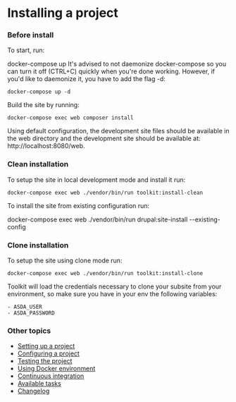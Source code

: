 # Installing a project

### Before install
To start, run:

docker-compose up
It's advised to not daemonize docker-compose so you can turn it off (CTRL+C) quickly when you're done working. However, if you'd like to daemonize it, you have to add the flag -d:

```
docker-compose up -d
```

Build the site by running:
```
docker-compose exec web composer install
```

Using default configuration, the development site files should be available in the web directory and the development site should be available at: http://localhost:8080/web.


### Clean installation

To setup the site in local development mode and install it run:

```
docker-compose exec web ./vendor/bin/run toolkit:install-clean
```

To install the site from existing configuration run:

docker-compose exec web ./vendor/bin/run drupal:site-install --existing-config


### Clone installation


To setup the site using clone mode run:

```
docker-compose exec web ./vendor/bin/run toolkit:install-clone
```

Toolkit will load the credentials necessary to clone your subsite from your environment, so make sure you have in your env the following variables:

```
- ASDA_USER
- ASDA_PASSWORD
```

### Other topics
- [Setting up a project](/docs/setting-up-project.md)
- [Configuring a project](/docs/configuring-project.md)
- [Testing the project](/docs/testing-project.md)
- [Using Docker environment](/docs/docker-environment.md)
- [Continuous integration](/docs/continuous-integration.md)
- [Available tasks](/docs/available-tasks.md)
- [Changelog](/CHANGELOG.md)